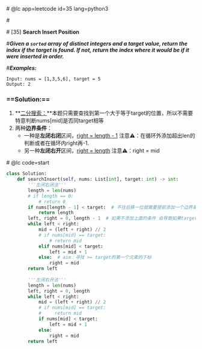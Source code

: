 \# @lc app=leetcode id=35 lang=python3

\#

\# [35] **Search Insert Position**

\#***Given a `sorted` array of distinct integers and a target value, return the index if the target is found. If not, return the index where it would be if it were inserted in order.***

#***Examples:***

```
Input: nums = [1,3,5,6], target = 5
Output: 2
```

### ==Solution:==

1. **<u>二分搜索：</u>**本题只需要查找到第一个大于等于target的位置，所以不需要特意判断nums[mid]是否同target相等
2. 两种**边界条件**：
   -  一种是**左闭右闭**区间，<u>right = length - 1</u>   注意⚠️：在循环外添加超出len的判断或者在循环内right再-1.
   - 另一种**左闭右开**区间，<u>right = length</u>    注意⚠️：right = mid

\# @lc code=start

```python
class Solution:
    def searchInsert(self, nums: List[int], target: int) -> int:
        '''左闭右闭法'''
        length = len(nums)
        # if length == 0:
            # return 0
        if nums[length - 1] < target:  # 不往后移一位就需要提前添加一个边界条件 
            return length
        left, right = 0, length - 1  # 如果不添加上面的条件 会导致如果target大于最后一位时插入位置不是最后一位的下一位 而是最后一位。总的来说就是少了一位
        while left < right:
            mid = (left + right) // 2
            # if nums[mid] == target:
                # return mid
            elif nums[mid] < target:
                left = mid + 1
            else:  # aim：寻找 >= target的第一个元素的下标 
                right = mid
        return left
    
    	'''左闭右开法'''
        length = len(nums)
        left, right = 0, length
        while left < right:
            mid = (left + right) // 2
            # if nums[mid] == target:
            #     return mid
            if nums[mid] < target:
                left = mid + 1
            else:
                right = mid
        return left
```



